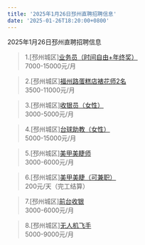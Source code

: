 ```yaml
---
title: '2025年1月26日邳州直聘招聘信息'
date: '2025-01-26T18:20:00+0800'
---
```

2025年1月26日邳州直聘招聘信息
<!--more-->
>1.[邳州城区][业务员（时间自由+年终奖）](https://www.pizhouzhipin.com/job/38950)<br>
>7000-15000元/月

>2.[邳州城区][福州路蛋糕店裱花师2名](https://www.pizhouzhipin.com/job/38559)<br>
>3500-11000元/月

>3.[邳州城区][收银员（女性）](https://www.pizhouzhipin.com/job/38710)<br>
>3000-5000元/月

>4.[邳州城区][台球助教（女性）](https://www.pizhouzhipin.com/job/38709)<br>
>5000-15000元/月

>5.[邳州城区][美甲美睫师](https://www.pizhouzhipin.com/job/38976)<br>
>3000-6000元/月

>6.[邳州城区][美甲美睫（可兼职）](https://www.pizhouzhipin.com/job/38977)<br>
>200元/天（完工结算）

>7.[邳州城区][前台收银](https://www.pizhouzhipin.com/job/39019)<br>
>3000-6000元/月

>8.[邳州城区][无人机飞手](https://www.pizhouzhipin.com/job/39008)<br>
>5000-9000元/月

